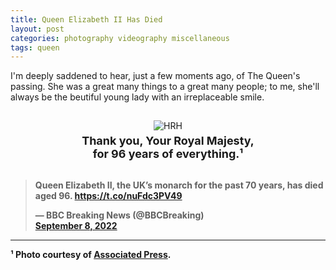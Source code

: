 ```yaml
---
title: Queen Elizabeth II Has Died
layout: post
categories: photography videography miscellaneous
tags: queen
---
```


I'm deeply saddened to hear, just a few moments ago,  of The Queen's passing. She was a great many things to a great many people; to me, she'll always be the beutiful young lady with an irreplaceable smile.

<center>
<img style="padding-top: 15px;" src="https://upload.wikimedia.org/wikipedia/commons/thumb/7/7e/Queen_Elizabeth_II_-_1953-Dress.JPG/404px-Queen_Elizabeth_II_-_1953-Dress.JPG?20151120220926" class="align-center" alt="HRH"></center>


<p style="text-align:center; margin-top: 5px;">
<font size="4"><b>
Thank you, Your Royal Majesty,<br>for 96 years of everything.¹
</font><b>
</p>


<p style="padding-top: 3px;">
<blockquote class="twitter-tweet"><p lang="en" dir="ltr">Queen Elizabeth II, the UK’s monarch for the past 70 years, has died aged 96. <a href="https://t.co/nuFdc3PV49">https://t.co/nuFdc3PV49</a></p>&mdash; BBC Breaking News (@BBCBreaking) <br> <a href="https://twitter.com/BBCBreaking/status/1567928789551792128?ref_src=twsrc%5Etfw">September 8, 2022</a></blockquote>
</p>
<hr>
¹ Photo courtesy of <a href="https://commons.m.wikimedia.org/wiki/File:Queen_Elizabeth_II_-_1953-Dress.JPG">Associated Press</a>.
